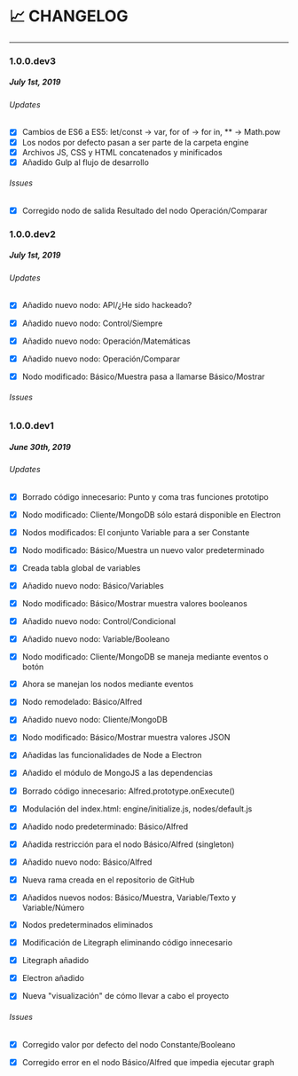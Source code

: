 # :chart_with_upwards_trend: CHANGELOG
---
### 1.0.0.dev3
##### July 1st, 2019

###### Updates
- [x] Cambios de ES6 a ES5: let/const -> var, for of -> for in, ** -> Math.pow
- [x] Los nodos por defecto pasan a ser parte de la carpeta engine
- [x] Archivos JS, CSS y HTML concatenados y minificados
- [x] Añadido Gulp al flujo de desarrollo

###### Issues
- [x] Corregido nodo de salida Resultado del nodo Operación/Comparar

### 1.0.0.dev2
##### July 1st, 2019

###### Updates
- [x] Añadido nuevo nodo: API/¿He sido hackeado?

- [x] Añadido nuevo nodo: Control/Siempre
- [x] Añadido nuevo nodo: Operación/Matemáticas
- [x] Añadido nuevo nodo: Operación/Comparar
- [x] Nodo modificado: Básico/Muestra pasa a llamarse Básico/Mostrar

###### Issues

### 1.0.0.dev1
##### June 30th, 2019

###### Updates
- [x] Borrado código innecesario: Punto y coma tras funciones prototipo
- [x] Nodo modificado: Cliente/MongoDB sólo estará disponible en Electron
- [x] Nodos modificados: El conjunto Variable para a ser Constante
- [x] Nodo modificado: Básico/Muestra un nuevo valor predeterminado
- [x] Creada tabla global de variables
- [x] Añadido nuevo nodo: Básico/Variables

- [x] Nodo modificado: Básico/Mostrar muestra valores booleanos
- [x] Añadido nuevo nodo: Control/Condicional
- [x] Añadido nuevo nodo: Variable/Booleano
- [x] Nodo modificado: Cliente/MongoDB se maneja mediante eventos o botón
- [x] Ahora se manejan los nodos mediante eventos
- [x] Nodo remodelado: Básico/Alfred

- [x] Añadido nuevo nodo: Cliente/MongoDB
- [x] Nodo modificado: Básico/Mostrar muestra valores JSON
- [x] Añadidas las funcionalidades de Node a Electron
- [x] Añadido el módulo de MongoJS a las dependencias
- [x] Borrado código innecesario: Alfred.prototype.onExecute()

- [x] Modulación del index.html: engine/initialize.js, nodes/default.js
- [x] Añadido nodo predeterminado: Básico/Alfred
- [x] Añadida restricción para el nodo Básico/Alfred (singleton)
- [x] Añadido nuevo nodo: Básico/Alfred

- [x] Nueva rama creada en el repositorio de GitHub
- [x] Añadidos nuevos nodos: Básico/Muestra, Variable/Texto y Variable/Número
- [x] Nodos predeterminados eliminados
- [x] Modificación de Litegraph eliminando código innecesario
- [x] Litegraph añadido
- [x] Electron añadido
- [x] Nueva "visualización" de cómo llevar a cabo el proyecto

###### Issues
- [x] Corregido valor por defecto del nodo Constante/Booleano

- [x] Corregido error en el nodo Básico/Alfred que impedia ejecutar graph